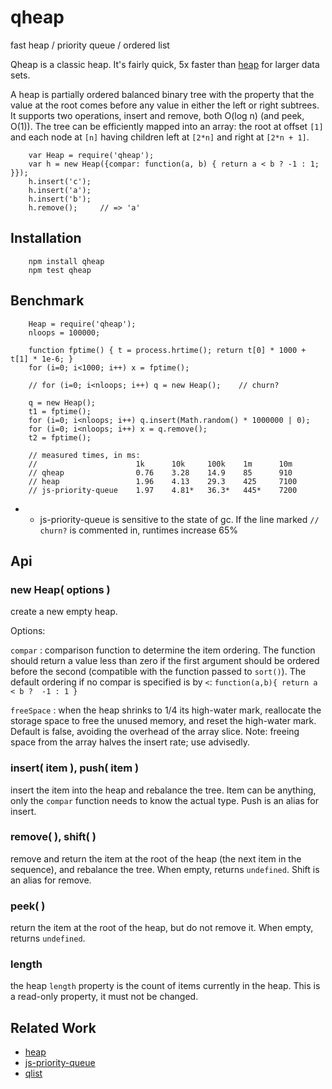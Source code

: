 qheap
=====

fast heap / priority queue / ordered list

Qheap is a classic heap.  It's fairly quick, 5x faster than
[heap](https://www.npmjs.com/package/heap) for larger data sets.

A heap is partially ordered balanced binary tree with the property that the
value at the root comes before any value in either the left or right subtrees.
It supports two operations, insert and remove, both O(log n) (and peek, O(1)).
The tree can be efficiently mapped into an array: the root at offset `[1]` and
each node at `[n]` having children left at `[2*n]` and right at `[2*n + 1]`.

        var Heap = require('qheap');
        var h = new Heap({compar: function(a, b) { return a < b ? -1 : 1; }});
        h.insert('c');
        h.insert('a');
        h.insert('b');
        h.remove();     // => 'a'


Installation
------------

        npm install qheap
        npm test qheap


Benchmark
---------

        Heap = require('qheap');
        nloops = 100000;

        function fptime() { t = process.hrtime(); return t[0] * 1000 + t[1] * 1e-6; }
        for (i=0; i<1000; i++) x = fptime();

        // for (i=0; i<nloops; i++) q = new Heap();    // churn?

        q = new Heap();
        t1 = fptime();
        for (i=0; i<nloops; i++) q.insert(Math.random() * 1000000 | 0);
        for (i=0; i<nloops; i++) x = q.remove();
        t2 = fptime();

        // measured times, in ms:
        //                      1k      10k     100k    1m      10m
        // qheap                0.76    3.28    14.9    85      910
        // heap                 1.96    4.13    29.3    425     7100
        // js-priority-queue    1.97    4.81*   36.3*   445*    7200

* - js-priority-queue is sensitive to the state of gc.  If the line marked `//
churn?` is commented in, runtimes increase 65%

Api
---

### new Heap( options )

create a new empty heap.

Options:

`compar` : comparison function to determine the item ordering.  The function
should return a value less than zero if the first argument should be ordered
before the second (compatible with the function passed to `sort()`).  The
default ordering if no compar is specified is by `<`:  `function(a,b){ return
a < b ?  -1 : 1 }`

`freeSpace` : when the heap shrinks to 1/4 its high-water mark, reallocate the
storage space to free the unused memory, and reset the high-water mark.
Default is false, avoiding the overhead of the array slice.  Note: freeing
space from the array halves the insert rate; use advisedly.

### insert( item ), push( item )

insert the item into the heap and rebalance the tree.  Item can be anything,
only the `compar` function needs to know the actual type.
Push is an alias for insert.

### remove( ), shift( )

remove and return the item at the root of the heap (the next item in the
sequence), and rebalance the tree.  When empty, returns `undefined`.
Shift is an alias for remove.

### peek( )

return the item at the root of the heap, but do not remove it.  When empty,
returns `undefined`.

### length

the heap `length` property is the count of items currently in the heap.  This
is a read-only property, it must not be changed.


Related Work
------------

- [heap](https://www.npmjs.com/package/heap)
- [js-priority-queue](https://www.npmjs.com/package/js-priority-queue)
- [qlist](https://www.npmjs.com/package/qlist)
